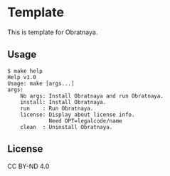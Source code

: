# Template
This is template for Obratnaya.

## Usage
```
$ make help
Help v1.0
Usage: make [args...]
args:
	No args: Install Obratnaya and run Obratnaya.
	install: Install Obratnaya.
	run    : Run Obratnaya.
	license: Display about license info.
	         Need OPT=legalcode/name
	clean  : Uninstall Obratnaya.
```

## License
CC BY-ND 4.0
